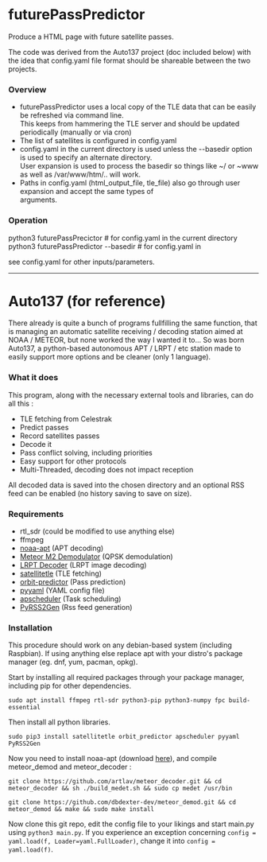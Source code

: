 # futurePassPredictor

Produce a HTML page with future satellite passes.

The code was derived from the Auto137 project (doc included below) with the idea that config.yaml file format
should be shareable between the two projects.


### Overview
* futurePassPredictor uses a local copy of the TLE data that can be easily be refreshed via command line.  
  This keeps from hammering the TLE server and should be updated periodically (manually or via cron)
* The list of satellites is configured in config.yaml
* config.yaml in the current directory is used unless the --basedir option is used to specify an alternate directory.  
  User expansion is used to process the basedir so things like ~/ or ~www as well as /var/www/htm/.. will work.
* Paths in config.yaml (html_output_file, tle_file) also go through user expansion and accept the same types of  
  arguments.

### Operation
python3 futurePassPrecictor  # for config.yaml in the current directory
python3 futurePassPredictor --basedir <someDirectory>  # for config.yaml in <someDirectory>

see config.yaml for other inputs/parameters.

---


# Auto137 (for reference)

There already is quite a bunch of programs fullfilling the same function, that is managing an automatic satellite receiving / decoding station aimed at NOAA / METEOR, but none worked the way I wanted it to... So was born Auto137, a python-based autonomous APT / LRPT / etc station made to easily support more options and be cleaner (only 1 language).

### What it does

This program, along with the necessary external tools and libraries, can do all this :
*  TLE fetching from Celestrak
*  Predict passes
*  Record satellites passes
*  Decode it
*  Pass conflict solving, including priorities
*  Easy support for other protocols
*  Multi-Threaded, decoding does not impact reception

All decoded data is saved into the chosen directory and an optional RSS feed can be enabled (no history saving to save on size).

### Requirements

* rtl_sdr (could be modified to use anything else)
* ffmpeg
* [noaa-apt](https://github.com/martinber/noaa-apt) (APT decoding)
* [Meteor M2 Demodulator](https://github.com/dbdexter-dev/meteor_demod) (QPSK demodulation)
* [LRPT Decoder](https://github.com/artlav/meteor_decoder) (LRPT image decoding)
* [satellitetle](https://gitlab.com/librespacefoundation/python-satellitetle) (TLE fetching)
* [orbit-predictor](https://github.com/satellogic/orbit-predictor) (Pass prediction)
* [pyyaml](https://github.com/yaml/pyyaml) (YAML config file)
* [apscheduler](https://github.com/agronholm/apscheduler) (Task scheduling)
* [PyRSS2Gen](http://dalkescientific.com/Python/PyRSS2Gen.html) (Rss feed generation)

### Installation

This procedure should work on any debian-based system (including Raspbian). If using anything else replace apt with your distro's package manager (eg. dnf, yum, pacman, opkg).

Start by installing all required packages through your package manager, including pip for other dependencies.

`sudo apt install ffmpeg rtl-sdr python3-pip python3-numpy fpc build-essential`

Then install all python libraries.

`sudo pip3 install satellitetle orbit_predictor apscheduler pyyaml PyRSS2Gen`

Now you need to install noaa-apt (download [here](https://noaa-apt.mbernardi.com.ar/download.html)), and compile meteor_demod and meteor_decoder :

`git clone https://github.com/artlav/meteor_decoder.git && cd meteor_decoder && sh ./build_medet.sh && sudo cp medet /usr/bin`

`git clone https://github.com/dbdexter-dev/meteor_demod.git && cd meteor_demod && make && sudo make install`


Now clone this git repo, edit the config file to your likings and start main.py using `python3 main.py`. If you experience an exception concerning `config = yaml.load(f, Loader=yaml.FullLoader)`, change it into `config = yaml.load(f)`.
